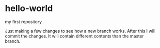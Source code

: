 # hello-world
my first repository

Just making a few changes to see how a new branch works. After this I will commit the changes.
It will contain different contents than the master branch.
